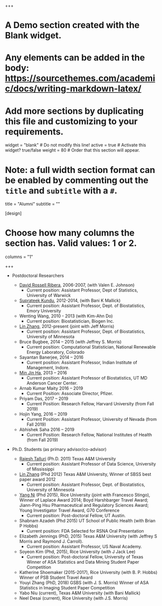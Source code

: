 +++
# A Demo section created with the Blank widget.
# Any elements can be added in the body: https://sourcethemes.com/academic/docs/writing-markdown-latex/
# Add more sections by duplicating this file and customizing to your requirements.

widget = "blank"  # Do not modify this line!
active = true  # Activate this widget? true/false
weight = 80  # Order that this section will appear.

# Note: a full width section format can be enabled by commenting out the `title` and `subtitle` with a `#`.
title = "Alumni"
subtitle = ""

[design]
  # Choose how many columns the section has. Valid values: 1 or 2.
  columns = "1"

+++
* Postdoctoral Researchers
    - [David Rossell Ribera](https://sites.google.com/site/rosselldavid/), 2006-2007, (with Valen E. Johnson)
        + Current position: Assistant Professor, Dept of Statistics, University of Warwick
    - [Suprateek Kundu](https://sites.google.com/view/suprateek/home), 2012-2014, (with Bani K Mallick)
        + Current position: Assistant Professor, Dept. of Biostatistics, Emory University
    - Wenting Wang, 2010 - 2013 (with Kim-Ahn Do)
        + Current position: Biostatistician, Biogen Inc.
    - [Lin Zhang](https://directory.sph.umn.edu/bio/sph-a-z/lin-zhang), 2012-present (joint with Jeff Morris)
        + Current position: Assistant Professor, Dept. of Biostatistics, University of Minnesota
    - Bruce Bugbee, 2014 – 2015 (with Jeffrey S. Morris) 
        + Current position: Computational Statistician, National Renewable Energy Laboratory, Colorado
    - Sayantan Banerjee, 2014 – 2016 
        + Current position: Assistant Professor, Indian Institute of Management, Indore.
    - [Min Jin Ha](https://faculty.mdanderson.org/profiles/minjin_ha.html), 2013 – 2016 
        + Current position: Assistant Professor of Biostatistics, UT MD Anderson Cancer Center.
    - Arnab Kumar Maity 2016 – 2019
        + Current Position: Associate Director, Pfizer.
    - Priyam Das, 2017 – 2019
        + Current Position: Research Fellow, Harvard University (from Fall 2019)
    - Hojin Yang, 2016 – 2019
        + Current Position: Assistant Professor, University of Nevada (from Fall 2019)
    - Abhishek Saha 2016 – 2019
        + Current Position: Research Fellow, National Institutes of Health (from Fall 2019)
  


* Ph.D. Students (as primary advisor/co-advisor)  
    - [Rajesh Talluri](https://www.umc.edu/SoPH/Departments-and-Faculty/Data-Science/About-Us/Data-Science-Faculty/Rajesh-Talluri-PhD.html) (Ph.D. 2011) Texas A&M University
        + Current position: Assistant Professor of Data Science, University of Mississippi
    - [Lin Zhang](https://directory.sph.umn.edu/bio/sph-a-z/lin-zhang) (Phd 2012) Texas A&M University, Winner of SBSS best paper award 2012
        + Current position: Assistant Professor, Dept. of Biostatistics, University of Minnesota
    - [Yang Ni](https://www.stat.tamu.edu/~yni/) (Phd 2015), Rice University (joint with Francesco Stingo), Winner of Laplace Award 2014; Boyd Harshbarger Travel Award; Jiann-Ping Hsu Pharmaceutical and Regulatory Sciences Award; Young Investigator Travel Award, G70 Conference
        + Current position: Post-doctoral Fellow, UT Austin.
    - Shabnam Azadeh (Phd 2015) UT School of Public Health (with Brian P Hobbs) 
        + Current position: FDA Selected for RSNA Oral Presentation
    - Elizabeth Jennings (PhD, 2015) Texas A&M University (with Jeffrey S Morris and Raymond J. Carroll).
        + Current position: Assistant Professor, US Naval Academy.
    - Soyeon Kim (Phd, 2015), Rice University (with J Jack Lee)
        + Current position: Post-doctoral Fellow, University of Texas Winner of ASA Statistics and Data Mining Student Paper Competition
    - Katherine Shoemaker (2015-2017), Rice University (with B. P. Hobbs) Winner of PSB Student Travel Award
    - Youyi Zhang (PhD, 2018) GSBS (with J. S. Morris) Winner of ASA Statistics in Imaging Student Paper Competition
    - Yabo Niu (current), Texas A&M University (with Bani Mallick)
    - Neel Desai (current), Rice University (with J.S. Morris)

